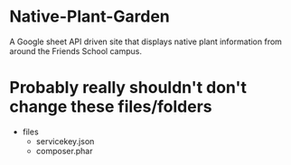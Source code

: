 # Native-Plant-Garden
A Google sheet API driven site that displays native plant information from around the Friends School campus.



# Probably really shouldn't don't change these files/folders
 * files
   * servicekey.json
   * composer.phar

